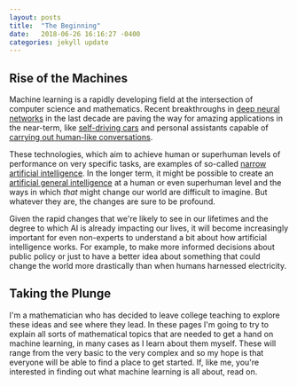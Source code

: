 ```yaml
---
layout: posts
title:  "The Beginning"
date:   2018-06-26 16:16:27 -0400
categories: jekyll update
---
```


## Rise of the Machines

Machine learning is a rapidly developing field at the intersection of computer
science and mathematics.  Recent breakthroughs in [deep neural networks] in the
last decade are paving the way for amazing applications in the near-term, like
[self-driving cars] and personal assistants capable of [carrying out human-like
conversations]. 

These technologies, which aim to achieve human or superhuman levels of
performance on very specific tasks, are examples of so-called [narrow
artificial intelligence]. In the longer term, it might be possible to create an
[artificial general intelligence] at a human or even superhuman level and the
ways in which _that_ might change our world are difficult to imagine.  But
whatever they are, the changes are sure to be profound.

Given the rapid changes that we're likely to see in our lifetimes and the
degree to which AI is already impacting our lives, it will become increasingly
important for even non-experts to understand a bit about how artificial
intelligence works. For example, to make more informed decisions about public
policy or just to have a better idea about something that could change the
world more drastically than when humans harnessed electricity. 

## Taking the Plunge

I'm a mathematician who has decided to leave college teaching to explore these
ideas and see where they lead. In these pages I'm going to try to explain all
sorts of mathematical topics that are needed to get a hand on machine learning,
in many cases as I learn about them myself. These will range from the very
basic to the very complex and so my hope is that everyone will be able to find
a place to get started. If, like me, you're interested in finding out what
machine learning is all about, read on.

[deep neural networks]: https://en.wikipedia.org/wiki/Deep_learning
[self-driving cars]:https://www.wired.com/tag/self-driving-cars/
[carrying out human-like conversations]: https://ai.googleblog.com/2018/05/duplex-ai-system-for-natural-conversation.html
[narrow artificial intelligence]: https://en.wikipedia.org/wiki/Weak_AI
[artificial general intelligence]: https://en.wikipedia.org/wiki/Artificial_general_intelligence
